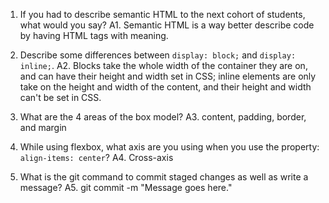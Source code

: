 1. If you had to describe semantic HTML to the next cohort of students, what would you say?
  A1. Semantic HTML is a way better describe code by having HTML tags with meaning.

2. Describe some differences between ```display: block;``` and ```display: inline;```.
  A2. Blocks take the whole width of the container they are on, and can have their height and width set in CSS; inline elements are only take on the height and width of the content, and their height and width can't be set in CSS.

3. What are the 4 areas of the box model?
  A3. content, padding, border, and margin

4. While using flexbox, what axis are you using when you use the property: ```align-items: center```?
  A4. Cross-axis

5. What is the git command to commit staged changes as well as write a message?
  A5. git commit -m "Message goes here."
